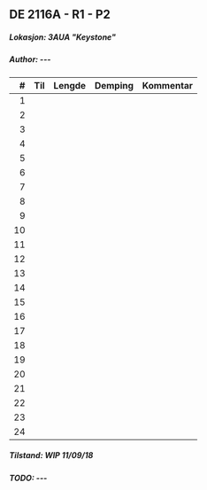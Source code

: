 ## DE 2116A - R1 - P2
##### Lokasjon: 3AUA "Keystone"
##### Author: ---

|  #  |        Til       |Lengde|Demping|Kommentar|
|----:|:-----------------|-----:|------:|:--------|
|    1|                  |      |       |         |
|    2|                  |      |       |         |
|    3|                  |      |       |         |
|    4|                  |      |       |         |
|    5|                  |      |       |         |
|    6|                  |      |       |         |
|    7|                  |      |       |         |
|    8|                  |      |       |         |
|    9|                  |      |       |         |
|   10|                  |      |       |         | 
|   11|                  |      |       |         |
|   12|                  |      |       |         |
|   13|                  |      |       |         |
|   14|                  |      |       |         |
|   15|                  |      |       |         |
|   16|                  |      |       |         |
|   17|                  |      |       |         |
|   18|                  |      |       |         |
|   19|                  |      |       |         |
|   20|                  |      |       |         |
|   21|                  |      |       |         |
|   22|                  |      |       |         |
|   23|                  |      |       |         |
|   24|                  |      |       |         |

##### Tilstand: WIP 11/09/18
##### TODO: ---
